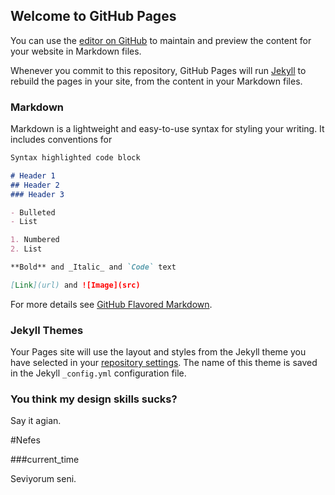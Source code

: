## Welcome to GitHub Pages

You can use the [editor on GitHub](https://github.com/lanemoje/lanemoje.github.io/edit/master/README.md) to maintain and preview the content for your website in Markdown files.

Whenever you commit to this repository, GitHub Pages will run [Jekyll](https://jekyllrb.com/) to rebuild the pages in your site, from the content in your Markdown files.

### Markdown

Markdown is a lightweight and easy-to-use syntax for styling your writing. It includes conventions for

```markdown
Syntax highlighted code block

# Header 1
## Header 2
### Header 3

- Bulleted
- List

1. Numbered
2. List

**Bold** and _Italic_ and `Code` text

[Link](url) and ![Image](src)
```

For more details see [GitHub Flavored Markdown](https://guides.github.com/features/mastering-markdown/).

### Jekyll Themes

Your Pages site will use the layout and styles from the Jekyll theme you have selected in your [repository settings](https://github.com/lanemoje/lanemoje.github.io/settings). The name of this theme is saved in the Jekyll `_config.yml` configuration file.

### You think my design skills sucks?

Say it agian.



 #Nefes
 
 ###current_time
 
 Seviyorum seni.
 